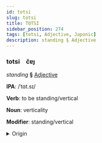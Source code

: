 ```yaml
---
id: totsi
slug: totsi
title: TOTSI
sidebar_position: 274
tags: [totsi, Adjective, Japonic]
description: standing § Adjective
---
```


### totsi&emsp;<span kind="abugida">c̆ɐȷ</span>

*standing* **§** [Adjective](../../tags/Adjective)

**IPA**: /ˈtɑt.sɪ/

**Verb**: to be standing/vertical

**Noun**: verticality

**Modifier**: standing/vertical

<details>
    <summary>Origin</summary>
    Japanese 立つ tatsu [ta̠t͡sɨᵝ]<br/>
    <em>Japonic Language Family</em>
</details>